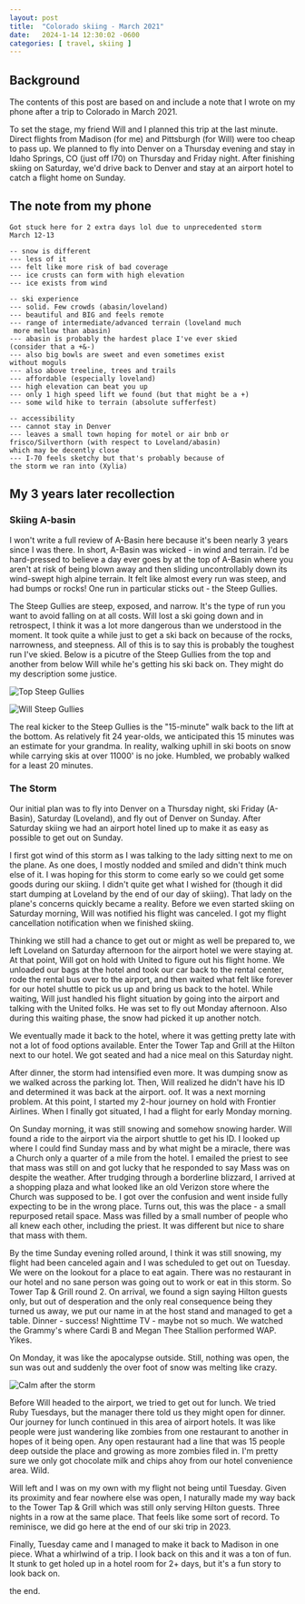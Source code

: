 ```yaml
---
layout: post
title:  "Colorado skiing - March 2021"
date:   2024-1-14 12:30:02 -0600
categories: [ travel, skiing ]
---
```


## Background
The contents of this post are based on and include
a note that I wrote on my phone after a trip
to Colorado in March 2021. 

To set the stage, my friend Will and I planned this trip
at the last minute. Direct flights from Madison (for me)
and Pittsburgh (for Will) were too cheap to pass up. 
We planned to fly
into Denver on a Thursday evening and stay
in Idaho Springs, CO (just off I70) on Thursday and 
Friday night. After finishing skiing on Saturday, we'd
drive back to Denver and stay at an airport hotel to
catch a flight home on Sunday.

## The note from my phone
```
Got stuck here for 2 extra days lol due to unprecedented storm
March 12-13

-- snow is different
--- less of it
--- felt like more risk of bad coverage
--- ice crusts can form with high elevation
--- ice exists from wind

-- ski experience
--- solid. Few crowds (abasin/loveland)
--- beautiful and BIG and feels remote
--- range of intermediate/advanced terrain (loveland much
 more mellow than abasin)
--- abasin is probably the hardest place I've ever skied 
(consider that a +&-)
--- also big bowls are sweet and even sometimes exist 
without moguls
--- also above treeline, trees and trails
--- affordable (especially loveland)
--- high elevation can beat you up
--- only 1 high speed lift we found (but that might be a +)
--- some wild hike to terrain (absolute sufferfest)

-- accessibility
--- cannot stay in Denver
--- leaves a small town hoping for motel or air bnb or 
frisco/Silverthorn (with respect to Loveland/abasin) 
which may be decently close
--- I-70 feels sketchy but that's probably because of 
the storm we ran into (Xylia)
```

## My 3 years later recollection 
### Skiing A-basin
I won't write a full review of A-Basin here because it's 
been nearly 3 years since I was there. In short, A-Basin 
was wicked - in wind and terrain.  I'd be hard-pressed 
to believe a day ever goes by at the top of A-Basin where 
you aren't at risk of being blown away and then sliding 
uncontrollably down its wind-swept high alpine terrain. 
It felt like almost every run was steep, and had bumps or 
rocks! One run in particular sticks out - the Steep Gullies.

The Steep Gullies are steep, exposed, and narrow. It's
the type of run you want to avoid falling on at all costs.
Will lost a ski going down and in retrospect, I think 
it was a lot more dangerous than we understood in the moment. 
It took quite a while just to get a ski back on because of 
the rocks, narrowness, and steepness. All of this is to say 
this is probably the toughest run I've skied. Below is a
picutre of the Steep Gullies from the top and another from 
below Will while he's getting his ski back on. They might do
my description some justice.

![Top Steep Gullies]

![Will Steep Gullies]

The real kicker to the Steep Gullies is the "15-minute" walk 
back to the lift at the bottom. As relatively fit 24 
year-olds, we anticipated this 15 minutes was an estimate 
for your grandma. In reality, walking uphill in ski boots 
on snow while carrying skis at over 11000' is no joke. Humbled, we 
probably walked for a least 20 minutes. 

### The Storm
Our initial plan was to fly into Denver on a Thursday night, 
ski Friday (A-Basin), Saturday (Loveland), and fly out of 
Denver on Sunday. After Saturday skiing we had an airport 
hotel lined up to make it as easy as possible to get out 
on Sunday. 

I first got wind of this storm as I was talking to the 
lady sitting next to me on the plane. As one does, I mostly 
nodded and smiled and didn't think much else of it. I was 
hoping for this storm to come early so we could 
get some goods during our skiing. 
I didn't quite get what I wished for (though it did start 
dumping at Loveland by the end of our day of skiing). 
That lady on the plane's concerns quickly became a reality. 
Before we even started skiing on Saturday morning, Will 
was notified his flight was canceled. I got my flight 
cancellation notification when we finished skiing.

Thinking we still had a chance to get out or might as well 
be prepared to, we left Loveland on Saturday afternoon for
the airport hotel we were staying at. At that point, 
Will got on hold with United to figure out his 
flight home. We unloaded our bags at the hotel and
took our car back to the rental center, 
rode the rental bus over to the airport, and then waited 
what felt like forever for our hotel shuttle to pick us 
up and bring us back to the hotel. While waiting, 
Will just handled his flight situation by going into the 
airport and talking with the United folks. He was set to 
fly out Monday afternoon. Also during this waiting phase,
the snow had picked it up another notch.

We eventually made it back to the hotel, where it was getting 
pretty late with not a lot of food options available. Enter 
the Tower Tap and Grill at the Hilton next to our hotel. We 
got seated and had a nice meal on this Saturday night.

After dinner, the storm had intensified even more. It was dumping snow
as we walked across the parking lot. Then, Will 
realized he didn't have his ID and determined it was back at 
the airport. oof. It was a next morning problem. At this point, 
I started my 2-hour journey on hold with Frontier Airlines. 
When I finally got situated, I had a flight for early Monday 
morning. 

On Sunday morning, it was still snowing and somehow snowing 
harder. Will found a ride to the airport via the airport shuttle 
to get his ID. I looked up where I could find Sunday mass and 
by what might be a miracle, there was a Church only a quarter 
of a mile from the hotel. I emailed the priest to see that mass 
was still on and got lucky that he responded to say Mass was on 
despite the weather. After trudging through a borderline blizzard, 
I arrived at a shopping plaza and what looked like an old Verizon 
store where the Church was supposed to be. I got over the confusion 
and went inside fully expecting to be in the wrong place. Turns 
out, this was the place - a small repurposed retail space. Mass 
was filled by a small number of people who all knew 
each other, including the priest. It was different but 
nice to share that mass with them. 

By the time Sunday evening rolled around, I think it was still 
snowing, my flight had been canceled again and I was scheduled to get 
out on Tuesday. We were on the lookout for a place to eat again. 
There was no restaurant in our hotel and no sane person was going 
out to work or eat in this storm. So Tower Tap & Grill round 2. On 
arrival, we found a sign saying Hilton guests only, but out of 
desperation and the only real consequence being they turned us away, 
we put our name in at the host stand and managed to get a table. 
Dinner - success! Nighttime TV - maybe not so much. We 
watched the Grammy's where Cardi B and Megan Thee Stallion 
performed WAP. Yikes. 

On Monday, it was like the apocalypse outside. Still, nothing was 
open, the sun was out and suddenly the over foot of snow was melting 
like crazy. 

![Calm after the storm]

Before Will headed to the airport, we tried to get out 
for lunch. We tried Ruby Tuesdays, but the manager there told us
they might open for dinner. Our journey for lunch continued
in this area of airport hotels. It was like 
people were just wandering like zombies from one restaurant to 
another in hopes of it being open. Any open restaurant
had a line that was 15 people deep outside the place and growing
as more zombies filed in. I'm pretty sure we only got 
chocolate milk and chips ahoy from our hotel convenience area. 
Wild. 

Will left and I was on my own with my flight not being until 
Tuesday. Given its proximity and fear nowhere else was open, I 
naturally made my way back to the Tower Tap & Grill which was still 
only serving Hilton guests. Three nights in a row at the same place. 
That feels like some sort of record. To reminisce, we did go here 
at the end of our ski trip in 2023. 

Finally, Tuesday came and I managed to make it back to Madison 
in one piece. What a whirlwind of a trip. I look back on this 
and it was a ton of fun. It stunk to get holed up in a 
hotel room for 2+ days, but it's a fun story to look back on. 

the end.

[Top Steep Gullies]:\assets\images\topSteepGullies2021.jpg
[Will Steep Gullies]:\assets\images\willSteepGullies2021.jpg
[Calm after the storm]:\assets\images\denverSnowstorm2021.jpg